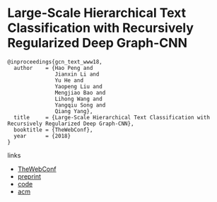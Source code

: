 # Large-Scale Hierarchical Text Classification with Recursively Regularized Deep Graph-CNN

```
@inproceedings{gcn_text_www18,
  author    = {Hao Peng and
               Jianxin Li and
               Yu He and
               Yaopeng Liu and
               Mengjiao Bao and
               Lihong Wang and
               Yangqiu Song and
               Qiang Yang},
  title     = {Large-Scale Hierarchical Text Classification with Recursively Regularized Deep Graph-CNN},
  booktitle = {TheWebConf},
  year      = {2018}
}
```

links
- [TheWebConf](https://www2018.thewebconf.org/program/web-content-analysis/)
- [preprint](http://www.cse.ust.hk/~yqsong/papers/2018-WWW-Text-GraphCNN.pdf)
- [code](https://github.com/HKUST-KnowComp/DeepGraphCNNforTexts)
- [acm](http://delivery.acm.org/10.1145/3190000/3186005/p1063-peng.html?ip=117.192.103.226&id=3186005&acc=OPENTOC&key=4D4702B0C3E38B35%2E4D4702B0C3E38B35%2E4D4702B0C3E38B35%2E4DD68F0663C025AA&__acm__=1524676281_37e96127a042696681b5a2d96af2a17a)
